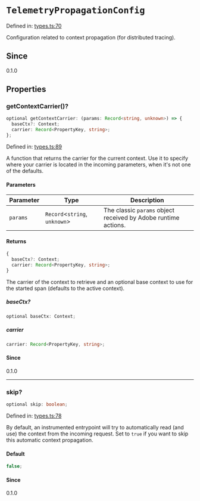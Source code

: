 # `TelemetryPropagationConfig`

Defined in: [types.ts:70](https://github.com/adobe/aio-lib-telemetry/blob/8f52cfa8868b711535e2b8726ef8da98982edbdf/source/types.ts#L70)

Configuration related to context propagation (for distributed tracing).

## Since

0.1.0

## Properties

### getContextCarrier()?

```ts
optional getContextCarrier: (params: Record<string, unknown>) => {
  baseCtx?: Context;
  carrier: Record<PropertyKey, string>;
};
```

Defined in: [types.ts:89](https://github.com/adobe/aio-lib-telemetry/blob/8f52cfa8868b711535e2b8726ef8da98982edbdf/source/types.ts#L89)

A function that returns the carrier for the current context.
Use it to specify where your carrier is located in the incoming parameters, when it's not one of the defaults.

#### Parameters

| Parameter | Type                            | Description                                                    |
| --------- | ------------------------------- | -------------------------------------------------------------- |
| `params`  | `Record`\<`string`, `unknown`\> | The classic `params` object received by Adobe runtime actions. |

#### Returns

```ts
{
  baseCtx?: Context;
  carrier: Record<PropertyKey, string>;
}
```

The carrier of the context to retrieve and an optional base context to use for the started span (defaults to the active context).

##### baseCtx?

```ts
optional baseCtx: Context;
```

##### carrier

```ts
carrier: Record<PropertyKey, string>;
```

#### Since

0.1.0

---

### skip?

```ts
optional skip: boolean;
```

Defined in: [types.ts:78](https://github.com/adobe/aio-lib-telemetry/blob/8f52cfa8868b711535e2b8726ef8da98982edbdf/source/types.ts#L78)

By default, an instrumented entrypoint will try to automatically read (and use) the context from the incoming request.
Set to `true` if you want to skip this automatic context propagation.

#### Default

```ts
false;
```

#### Since

0.1.0
